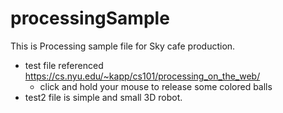 # processingSample

This is Processing sample file for Sky cafe production.

- test file referenced https://cs.nyu.edu/~kapp/cs101/processing_on_the_web/ 
  - click and hold your mouse to release some colored balls
- test2 file is simple and small 3D robot.
